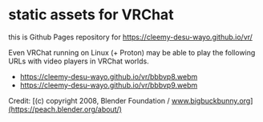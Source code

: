 # static assets for VRChat

this is Github Pages repository for https://cleemy-desu-wayo.github.io/vr/

Even VRChat running on Linux (+ Proton) may be able to play the following URLs with video players in VRChat worlds.

- https://cleemy-desu-wayo.github.io/vr/bbbvp8.webm
- https://cleemy-desu-wayo.github.io/vr/bbbvp9.webm

Credit: [(c) copyright 2008, Blender Foundation / www.bigbuckbunny.org](https://peach.blender.org/about/)
